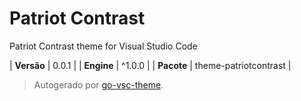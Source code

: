 # Patriot Contrast

Patriot Contrast theme for Visual Studio Code

| **Versão** | 0.0.1 |
| **Engine** | ^1.0.0 |
| **Pacote** | theme-patriotcontrast |

> Autogerado por [go-vsc-theme](https://github.com/natalbu/go-vsc-theme).
